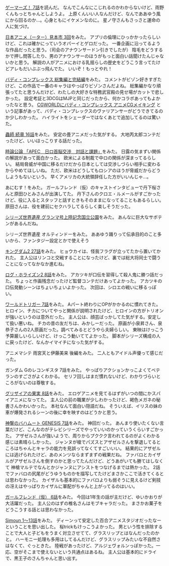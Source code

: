 [ゲーマーズ！ 7話](http://www.fujimishobo.co.jp/beyond/trial/gamers07trial.html)を読んだ。
なんでこんなにこじれるのかわからないけど、雨野くんもっとちゃんとしようよ。
上原くんいい人なんだけど、なんでああゆう風にから回るのか...。心身ともにイケメンなのに。
星ノ守さんもさっさと運命の人に気づけ。

[日本アニメ（ーター）見本市 3回](http://live.nicovideo.jp/watch/lv199206899)をみた。
アプリの倫理にひっかかったらしいけど、これは確かにっていうオパーイとゲロだった。
一番企画に沿ってるような作品だったと思う。（司会のアナウンサードン引きでしたが）
陰毛をどうするかで押し問答したり、男のアナウンサーのほうがもっと面白い話聞けたんじゃないかと思う。
解説の人がアニメにおける乳揺らしの歴史をどうこう言ってたけどアレもだいぶぶっ飛んでた。
いいぞ！もっとやれ！

[バディ・コンプレックス 総集編と完結編](http://live.nicovideo.jp/watch/lv200452684)をみた。
コメントがビゾン好きすぎたけど、この作品で一番のキャラはやっぱりビゾンさんだよね。
総集編かなり頑張ってたと思うんだけど、わたしの大好きな特務武官殿の見せ場がカットで悲しかった。
設定考証と3DCGはMJPと同じだったから、何かコラボあってもよかったなと思う。
[CGWORLDにバディ・コンプレックス アニメCGメイキング](http://cgworld.jp/feature/report/entrylive02-gyokai.html)
という記事があって、バディ・コンプレックスのヴァリアンサーがどうできてるのか少しわかった。
ハイライトをシェーダーではなくあとで追加してるのは驚いた。

[蟲師 続章 16話](http://www.nicovideo.jp/watch/1416567503)をみた。
安定の畳アニメだった気がする。
大地丙太郎コンテだったけど、いいほっこりする話だった。

[時論公論 「APEC　日ロ首脳交渉　対話と課題」](http://www.nhk.or.jp/kaisetsu-blog/100/202767.html)をみた。
日露の気まずい関係の解説があって面白かった。
欧米による制裁で中ロの関係が深まってるらしい。
結局脅威が中国に移るだけだから日本としては交渉しづらい相手に変わるからやめてほしいね。
ただ、欧米はどうしてもロシアのほうが脅威だからどうしようもないという。
早くアメリカの大統領辞任した方がいいんじゃ...。

あにむす！をみた。
ガールフレンド（仮）のキャストインタビューで丹下桜さんと原田ひとみさんが出演してた。
丹下さんのクロエ・ルメールがすごかったけど、役に入るとスタッフと話すときもそのままになってることもあるらしい。
原田さんは、役を建前にセクハラしてるらしく楽しそうだった。

[シリーズ世界遺産 グランマ号上陸記念国立公園](http://www.nhk.or.jp/sekaiisan/card/cards949.html)をみた。
あんなに巨大なサボテンがあるんだね。

シリーズ世界遺産 オルティンドーをみた。
ああゆう踊りって伝承目的のこと多いから、ファンタジー設定とかで使えそう

[キングダム2 27話](http://www9.nhk.or.jp/anime/kingdom2/archive/27.html)をみた。
ヒョウカイは、怪我フラグが立ってたから置いてかれた。
主人公はリンコと交戦することになったけど、裏では総大将同士で闘うことになってなかなか進むね。

[ログ・ホライズン2 8話](http://www9.nhk.or.jp/anime/loghorizon/archive/08.html)をみた。
アカツキが口伝を習得して殺人鬼に勝つ話だった。
ちょっと作画残念だったけど監督コンテだけあってよかった。
アカツキの口伝発動シーンはちょいちょいよかった。
次回は、シロエの戦いに移るっぽい。

[ワールドトリガー 7話](http://www.toei-anim.co.jp/tv/wt/episode/summary/7/)をみた。
Aパート終わりにOPがかかるのに慣れてきた。
ヒロイン、チカについてやっと関係が説明されたけど、ヒロインの方がトリオンが強いというのは意外だった。
主人公は、顔芸ばっかしてた気がする。安定して扱い悪いね。
チカの昔の友だちは、みかしーだった。
原画が小泉昇さん、泉恭子さんの2人原画だった。調べてみるとどうやら夫婦らしい。
東映はけっこう予算厳しいらしいけど、けっこう動いててよかった。
脚本がシリーズ構成の人に戻ったけど、なんかイマイチになった気がする。

アニメマシテ 雨宮天と伊藤美来 後編をみた。
二人ともアイドル声優って感じだった。

ガンダム Gのレコンギスタ 7話をみた。
やっぱりアクションかっこよくてベテランのすごさがよくわかる。
セリフ回しはまだ慣れないけど、わかりづらいところがないのは尊敬する。

[グリザイアの果実 8話](http://www.nicovideo.jp/watch/1416570202)をみた。
エロゲアニメを見てるはずがいつの間にかスパイアニメになってた。
主人公の前の職業が少しわかったけど、褐色メガネの秘書さんかわいかった。
本社なんて面白い隠語だね。
そういえば、イリスの妹の車が爆発されるシーンの後に幸を映すのはどうかと思う。

[神撃のバハムート GENESIS 7話](http://www.nicovideo.jp/watch/1416549629)をみた。
神回だった。
あんまり使いたくない言葉だけど、こんなのがテレビシリーズでやっていいのかっていうくらいすごかった。
アザゼルさんが強いようで、周りからプククク言われてるのがよくわかる感じは素晴らしかった。
ジャンヌが槍でパズスとアザゼルさんを撃退してるところはちゃんとキャラの能力を見誤ってなくてすごいいい。
結果的にアザゼルには逃げられたけど、あのメンツならまずまずの戦果だね。
ファバロとカイザルがアザゼルさんを倒すのかと思ってたんだけど、どうあがいても勝てはしなくて
神槍マルテでなんとかジャンヌにアシストをつなげるまでは熱かった。
2話でファバロの尻尾がどうゆうものかを描写してたけどまさかここで活きてくるとは思わなかった。
カイザルも基本的にファバロよりも弱そうに見えるけど剣技の冴えはやっぱりカイザルに軍配がちゃんと上がってるのはいい。

[ガールフレンド（仮） 6話](http://www.nicovideo.jp/watch/1416449242)をみた。
今回は1年生の話が主だけど、ゆいかおりが大活躍だった。
主人公のはずの椎名さんはモブキャラだった。
まさかお菓子をどうこうする話とは思わなかった。

[Simoun 1〜13話](http://streaming.yahoo.co.jp/p/y/00066/v12213/)をみた。
ディーンって安定した百合アニメスタジオだったなーということを思い出した。
桜trickもけっこうよかった。
男という性を排除することで大人と子どもをうまく対立させてて、グラスリップとはなんだったのかと。
ハーモニー処理も多用はしてるんだけど、グラスリップみたいな不自然さはなくて、ぐっときた。
陸戦があったけど、アルジェヴォルンっぽかった。一応、空がそこまで使えないという共通点はあるね。
主人公は基本的にドライで、黒王子のさんちゃんと思い出す。
